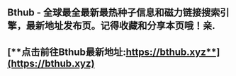 ## **Bthub - 全球最全最新最热种子信息和磁力链接搜索引擎，最新地址发布页。记得收藏和分享本页哦！亲.**
## [**点击前往Bthub最新地址:https://bthub.xyz**](https://bthub.xyz)
